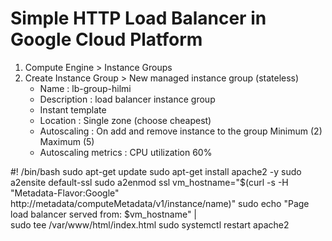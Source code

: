 # Simple HTTP Load Balancer in Google Cloud Platform
1. Compute Engine > Instance Groups
2. Create Instance Group > New managed instance group (stateless)
	- Name : lb-group-hilmi
	- Description : load balancer instance group
	- Instant template 
	- Location : Single zone (choose cheapest)
	- Autoscaling : On add and remove instance to the group
	  Minimum (2) Maximum (5)
	- Autoscaling metrics : CPU utilization 60%



#! /bin/bash
sudo apt-get update
sudo apt-get install apache2 -y
sudo a2ensite default-ssl
sudo a2enmod ssl
vm_hostname="$(curl -s -H "Metadata-Flavor:Google" http://metadata/computeMetadata/v1/instance/name)"
sudo echo "Page load balancer served from: $vm_hostname" | \
sudo tee /var/www/html/index.html
sudo systemctl restart apache2
